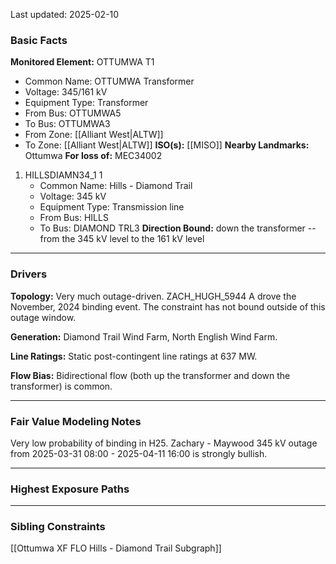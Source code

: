 Last updated: 2025-02-10
### Basic Facts
**Monitored Element:** OTTUMWA T1
- Common Name: OTTUMWA Transformer
- Voltage: 345/161 kV
- Equipment Type: Transformer
- From Bus: OTTUMWA5
- To Bus: OTTUMWA3
- From Zone: [[Alliant West|ALTW]]
- To Zone: [[Alliant West|ALTW]]
**ISO(s):** [[MISO]]
**Nearby Landmarks:** Ottumwa
**For loss of:** MEC34002
1. HILLSDIAMN34_1 1
    - Common Name: Hills - Diamond Trail
    - Voltage: 345 kV
	- Equipment Type: Transmission line
    - From Bus: HILLS
    - To Bus: DIAMOND TRL3
**Direction Bound:** down the transformer -- from the 345 kV level to the 161 kV level

---
### Drivers
**Topology:**
Very much outage-driven. ZACH_HUGH_5944 A drove the November, 2024 binding event. The constraint has not bound outside of this outage window.

**Generation:**
Diamond Trail Wind Farm, North English Wind Farm.

**Line Ratings:**
Static post-contingent line ratings at 637 MW.

**Flow Bias:**
Bidirectional flow (both up the transformer and down the transformer) is common.

---
### Fair Value Modeling Notes
Very low probability of binding in H25.
Zachary - Maywood 345 kV outage from 2025-03-31 08:00 - 2025-04-11 16:00 is strongly bullish.

---
### Highest Exposure Paths

---
### Sibling Constraints
[[Ottumwa XF FLO Hills - Diamond Trail Subgraph]]